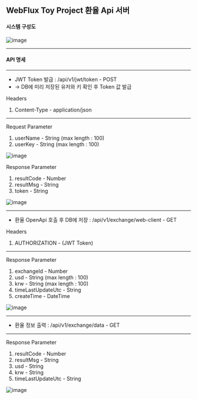 ## WebFlux Toy Project 환율 Api 서버


#### 시스템 구성도

![image](https://github.com/LeeYuHwan/ExchangeRateApiServerForWebFlux/assets/66478929/9d6cdcb7-fdee-4262-a019-1547bebeb75e)

--------------------

#### API 명세
---------------------
+ JWT Token 발급 : /api/v1/jwt/token - POST
+ -> DB에 미리 저장된 유저와 키 확인 후  Token 값 발급

Headers

1. Content-Type - application/json
------------

Request Parameter

1. userName - String (max length : 100)
2. userKey - String (max length : 100)

![image](https://github.com/LeeYuHwan/ExchangeRateApiServerForWebFlux/assets/66478929/763de445-10ae-4011-b1e7-530df094b53a)


Response Parameter

1. resultCode - Number
2. resultMsg - String
3. token - String

![image](https://github.com/LeeYuHwan/ExchangeRateApiServerForWebFlux/assets/66478929/9a9bd675-c69c-4bfa-96cd-8a5495c82c87)

---------------------

+ 환율 OpenApi 호출 후 DB에 저장 : /api/v1/exchange/web-client - GET

Headers
1. AUTHORIZATION - (JWT Token)   
-----------

Response Parameter

1. exchangeId - Number
2. usd - String (max length : 100)
3. krw - String (max length : 100)
4. timeLastUpdateUtc - String
5. createTime - DateTime

![image](https://github.com/LeeYuHwan/ExchangeRateApiServerForWebFlux/assets/66478929/3456c163-6bf9-4798-ae99-87e9dc3ff068)

---------------------

+ 환율 정보 출력 : /api/v1/exchange/data - GET

-----------

Response Parameter

1. resultCode - Number
2. resultMsg - String
3. usd - String
4. krw - String
5. timeLastUpdateUtc - String

![image](https://github.com/LeeYuHwan/ExchangeRateApiServerForWebFlux/assets/66478929/2aa0a974-9ef8-459e-a3c8-d40655e36b39)
























